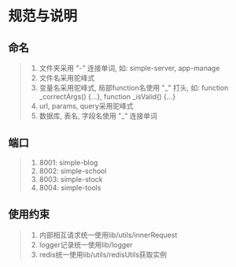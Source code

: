 # 规范与说明

## 命名
> 1. 文件夹采用 "-" 连接单词, 如: simple-server, app-manage
> 2. 文件名采用驼峰式
> 3. 变量名采用驼峰式, 局部function名使用 "_" 打头, 如: function _correctArgs() {...}, function _isValid() {...}
> 4. url, params, query采用驼峰式
> 5. 数据库, 表名, 字段名使用 "_" 连接单词

## 端口
> 1. 8001: simple-blog
> 2. 8002: simple-school
> 3. 8003: simple-stock
> 4. 8004: simple-tools

## 使用约束
> 1. 内部相互请求统一使用lib/utils/innerRequest
> 2. logger记录统一使用lib/logger
> 3. redis统一使用lib/utils/redisUtils获取实例